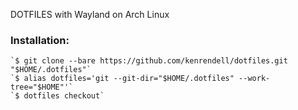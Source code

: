 DOTFILES with Wayland on Arch Linux

### Installation:
	`$ git clone --bare https://github.com/kenrendell/dotfiles.git "$HOME/.dotfiles"`  
	`$ alias dotfiles='git --git-dir="$HOME/.dotfiles" --work-tree="$HOME"'`  
	`$ dotfiles checkout`
